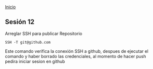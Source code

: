 <!-- No borrar o modificar -->
[Inicio](./index.md)

## Sesión 12 


<!-- Su documentación aquí -->

Arreglar SSH para publicar Repositorio

```
SSH -T git@github.com
```

Este comando verifica la conexión SSH a github, despues de ejecutar el comando y haber borrado las credenciales, al momento de hacer push pedira iniciar sesion en github




